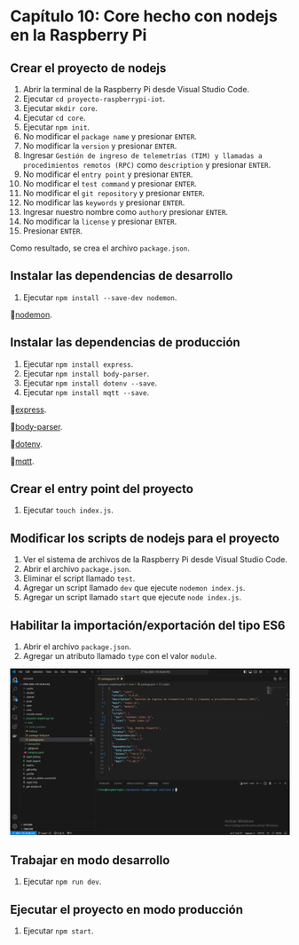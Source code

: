 # Capítulo 10: Core hecho con nodejs en la Raspberry Pi

## Crear el proyecto de nodejs

1. Abrir la terminal de la Raspberry Pi desde Visual Studio Code.
2. Ejecutar `cd proyecto-raspberrypi-iot`.
3. Ejecutar `mkdir core`.
4. Ejecutar `cd core`.
5. Ejecutar `npm init`.
6. No modificar el `package name` y presionar `ENTER`.
7. No modificar la `version` y presionar `ENTER`.
8. Ingresar `Gestión de ingreso de telemetrías (TIM) y llamadas a procedimientos remotos (RPC)` como `description` y presionar `ENTER`.
9. No modificar el `entry point` y presionar `ENTER`.
10. No modificar el `test command` y presionar `ENTER`.
11. No modificar el `git repository` y presionar `ENTER`.
12. No modificar las `keywords` y presionar `ENTER`.
13. Ingresar nuestro nombre como `author`y presionar `ENTER`.
14. No modificar la `license` y presionar `ENTER`.
15. Presionar `ENTER`.

Como resultado, se crea el archivo `package.json`.

## Instalar las dependencias de desarrollo

1. Ejecutar `npm install --save-dev nodemon`.

📝[nodemon](https://www.npmjs.com/package/nodemon).

## Instalar las dependencias de producción

1. Ejecutar `npm install express`.
2. Ejecutar `npm install body-parser`.
3. Ejecutar `npm install dotenv --save`.
4. Ejecutar `npm install mqtt --save`.

📝[express](https://www.npmjs.com/package/express).

📝[body-parser](https://www.npmjs.com/package/body-parser).

📝[dotenv](https://www.npmjs.com/package/dotenv).

📝[mqtt](https://www.npmjs.com/package/mqtt).

## Crear el entry point del proyecto

1. Ejecutar `touch index.js`.

## Modificar los scripts de nodejs para el proyecto

1. Ver el sistema de archivos de la Raspberry Pi desde Visual Studio Code.
2. Abrir el archivo `package.json`.
3. Eliminar el script llamado `test`.
4. Agregar un script llamado `dev` que ejecute `nodemon index.js`.
5. Agregar un script llamado `start` que ejecute `node index.js`.

## Habilitar la importación/exportación del tipo ES6

1. Abrir el archivo `package.json`.
2. Agregar un atributo llamado `type` con el valor `module`.

![package.json](1.png)

## Trabajar en modo desarrollo

1. Ejecutar `npm run dev`.

## Ejecutar el proyecto en modo producción

1. Ejecutar `npm start`.
